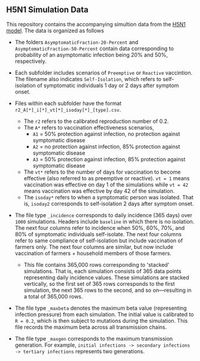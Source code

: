 ## H5N1  Simulation Data 

This repository contains the accompanying simultion data from the [H5N1 model](https://github.com/affans/h5n1model). The data is organized as follows

- The folders `AsymptomaticFraction-20-Percent` and  `AsymptomaticFraction-50-Percent` contain data corresponding to probability of an asymptomatic infection being 20% and 50%, respectively.

- Each subfolder includes scenarios of `Preemptive` or `Reactive` vaccintion. The filename also indicates `Self-Isolation`, which refers to self-isolation of symptomatic individuals 1 day or 2 days after symptom onset.

- Files within each subfolder have the format `r2_A[*]_i[*]_vt[*]_isoday[*]_[type].csv`. 
    - The `r2` refers to the calibrated reproduction number of 0.2.
    - The `A*` refers to vaccination effectiveness scenarios,  
        - `A1` = 50% protection against infection, no protection against symptomatic disease
        - `A2` = no protection against infection, 85% protection against symptomatic disease
        - `A3` = 50% protection against infection, 85% protection against symptomatic disease
    - The `vt*` refers to the number of days for vaccination to become effective (also referred to as preemptive or reactive). `vt = 1` means vaccination was effective on day 1 of the simulations while `vt = 42` means vaccination was effective by day 42 of the simulation. 
    - The `isoday*` refers to when a symptomatic person was isolated. That is, `isoday2` corresponds to self-isolation 2 days after symptom onset. 
- The file type `_incidence` corresponds to daily incidence (365 days) over `1000` simulations. Headers include `baseline` in which there is no isolation. The next four columns refer to incidence when 50%, 60%, 70%, and 80% of symptomatic individuals self-isolate. The next four columns refer to same compliance of self-isolation but include vaccination of farmers only. The next four columns are similar, but now include vaccination of farmers + household members of those farmers.
    - This file contains 365,000 rows corresponding to 'stacked' simulations. That is, each simulation consists of 365 data points representing daily incidence values. These simulations are stacked vertically, so the first set of 365 rows corresponds to the first simulation, the next 365 rows to the second, and so on—resulting in a total of 365,000 rows.

- The file type `_maxbeta` denotes the maximum beta value (representing infection pressure) from each simulation. The initial value is calibrated to `R = 0.2`, which is then subject to mutations during the simulation. This file records the maximum beta across all transmission chains. 

- The file type `_maxgen` corresponds to the maximum transmission generation. For example, `initial infections -> secondary infections -> tertiary infections` represents two generations.
